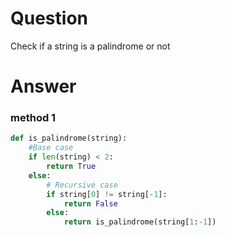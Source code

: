 # Question
Check if a string is a palindrome or not 
# Answer
### method 1
```python
def is_palindrome(string):
    #Base case
    if len(string) < 2:
        return True
    else:
        # Recursive case
        if string[0] != string[-1]:
            return False
        else:
            return is_palindrome(string[1:-1])

```